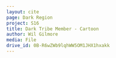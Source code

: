```yaml
---
layout: cite
page: Dark Region
project: S16
title: Dark Tribe Member - Cartoon
author: Wil Gilmore
media: File
drive_id: 0B-R6wZWb9lqhWW5OM1JHX1hxakk
---
```


